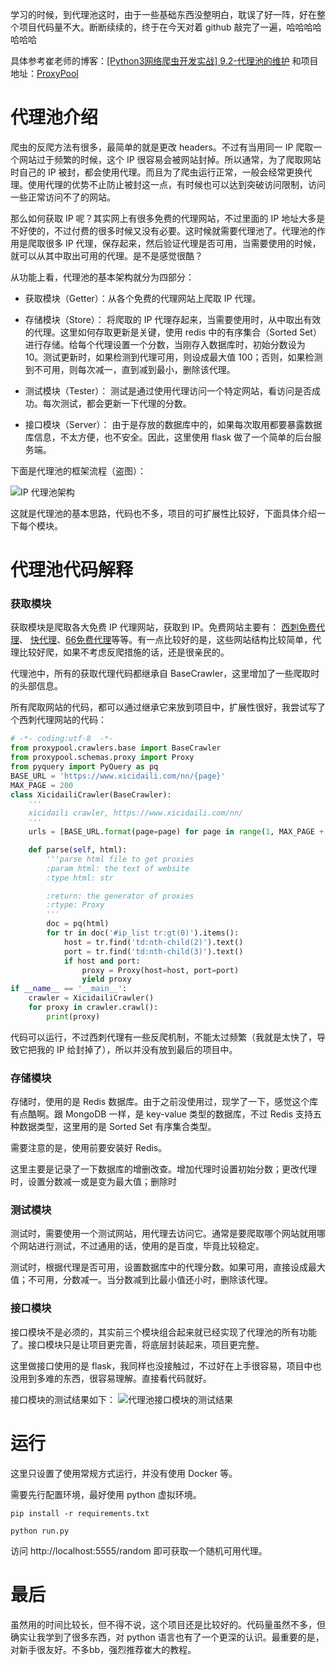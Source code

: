 ﻿学习的时候，到代理池这时，由于一些基础东西没整明白，耽误了好一阵，好在整个项目代码量不大。断断续续的，终于在今天对着 github 敲完了一遍，哈哈哈哈哈哈哈

具体参考崔老师的博客：[[Python3网络爬虫开发实战] 9.2-代理池的维护](https://cuiqingcai.com/7048.html) 和项目地址：[ProxyPool](https://github.com/Python3WebSpider/ProxyPool)

# 代理池介绍

爬虫的反爬方法有很多，最简单的就是更改 headers。不过有当用同一 IP 爬取一个网站过于频繁的时候，这个 IP 很容易会被网站封掉。所以通常，为了爬取网站时自己的 IP 被封，都会使用代理。而且为了爬虫运行正常，一般会经常更换代理。使用代理的优势不止防止被封这一点，有时候也可以达到突破访问限制，访问一些正常访问不了的网站。

那么如何获取 IP 呢？其实网上有很多免费的代理网站，不过里面的 IP 地址大多是不好使的，不过付费的很多时候又没有必要。这时候就需要代理池了。代理池的作用是爬取很多 IP 代理，保存起来，然后验证代理是否可用，当需要使用的时候，就可以从其中取出可用的代理。是不是感觉很酷？

从功能上看，代理池的基本架构就分为四部分：

* 获取模块（Getter）：从各个免费的代理网站上爬取 IP 代理。

* 存储模块（Store）： 将爬取的 IP 代理存起来，当需要使用时，从中取出有效的代理。这里如何存取更新是关键，使用 redis 中的有序集合（Sorted Set）进行存储。给每个代理设置一个分数，当刚存入数据库时，初始分数设为 10。测试更新时，如果检测到代理可用，则设成最大值 100；否则，如果检测到不可用，则每次减一，直到减到最小，删除该代理。

* 测试模块（Tester）： 测试是通过使用代理访问一个特定网站，看访问是否成功。每次测试，都会更新一下代理的分数。

* 接口模块（Server）： 由于是存放的数据库中的，如果每次取用都要暴露数据库信息，不太方便，也不安全。因此，这里使用 flask 做了一个简单的后台服务端。

下面是代理池的框架流程（盗图）：

![IP 代理池架构](https://img-blog.csdnimg.cn/20200509164005502.png)

这就是代理池的基本思路，代码也不多，项目的可扩展性比较好，下面具体介绍一下每个模块。

# 代理池代码解释

### 获取模块

获取模块是爬取各大免费 IP 代理网站，获取到 IP。免费网站主要有： [西刺免费代理](http://www.xicidaili.com)、 [快代理](https://www.kuaidaili.com/free/)、[66免费代理](http://www.66ip.cn/index.html)等等。有一点比较好的是，这些网站结构比较简单，代理比较好爬，如果不考虑反爬措施的话，还是很亲民的。

代理池中，所有的获取代理代码都继承自 BaseCrawler，这里增加了一些爬取时的头部信息。

所有爬取网站的代码，都可以通过继承它来放到项目中，扩展性很好，我尝试写了个西刺代理网站的代码：

```python
# -*- coding:utf-8  -*-
from proxypool.crawlers.base import BaseCrawler
from proxypool.schemas.proxy import Proxy
from pyquery import PyQuery as pq
BASE_URL = 'https://www.xicidaili.com/nn/{page}'
MAX_PAGE = 200
class XicidailiCrawler(BaseCrawler):
    '''
    xicidaili crawler, https://www.xicidaili.com/nn/
    '''
    urls = [BASE_URL.format(page=page) for page in range(1, MAX_PAGE + 1)]

    def parse(self, html):
        '''parse html file to get proxies
        :param html: the text of website
        :type html: str

        :return: the generator of proxies
        :rtype: Proxy
        '''
        doc = pq(html)
        for tr in doc('#ip_list tr:gt(0)').items():
            host = tr.find('td:nth-child(2)').text()
            port = tr.find('td:nth-child(3)').text()
            if host and port:
                proxy = Proxy(host=host, port=port)
                yield proxy
if __name__ == '__main__':
    crawler = XicidailiCrawler()
    for proxy in crawler.crawl():
        print(proxy)
```

代码可以运行，不过西刺代理有一些反爬机制，不能太过频繁（我就是太快了，导致它把我的 IP 给封掉了），所以并没有放到最后的项目中。

### 存储模块

存储时，使用的是 Redis 数据库。由于之前没使用过，现学了一下，感觉这个库有点酷啊。跟 MongoDB 一样，是 key-value 类型的数据库，不过 Redis 支持五种数据类型，这里用的是 Sorted Set 有序集合类型。

需要注意的是，使用前要安装好 Redis。


这里主要是记录了一下数据库的增删改查。增加代理时设置初始分数；更改代理时，设置分数减一或是变为最大值；删除时


### 测试模块

测试时，需要使用一个测试网站，用代理去访问它。通常是要爬取哪个网站就用哪个网站进行测试，不过通用的话，使用的是百度，毕竟比较稳定。

测试时，根据代理是否可用，设置数据库中的代理分数。如果可用，直接设成最大值；不可用，分数减一。当分数减到比最小值还小时，删除该代理。


### 接口模块

接口模块不是必须的，其实前三个模块组合起来就已经实现了代理池的所有功能了。接口模块只是让项目更完善，将底层封装起来，项目更完整。

这里做接口使用的是 flask，我同样也没接触过，不过好在上手很容易，项目中也没用到多难的东西，很容易理解。直接看代码就好。

接口模块的测试结果如下：
![代理池接口模块的测试结果](https://img-blog.csdnimg.cn/20200509164930988.png)




# 运行

这里只设置了使用常规方式运行，并没有使用 Docker 等。

需要先行配置环境，最好使用 python 虚拟环境。

`pip install -r requirements.txt`

`python run.py`

访问 http://localhost:5555/random 即可获取一个随机可用代理。


# 最后


虽然用的时间比较长，但不得不说，这个项目还是比较好的。代码量虽然不多，但确实让我学到了很多东西，对 python 语言也有了一个更深的认识。最重要的是，对新手很友好。不多bb，强烈推荐崔大的教程。


